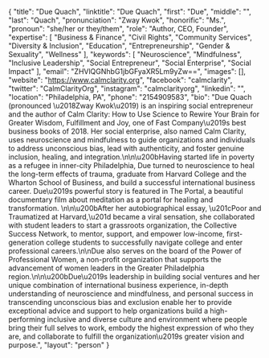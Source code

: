 {
  "title": "Due Quach",
  "linktitle": "Due Quach",
  "first": "Due",
  "middle": "",
  "last": "Quach",
  "pronunciation": "Zway Kwok",
  "honorific": "Ms.",
  "pronoun": "she/her or they/them",
  "role": "Author, CEO, Founder",
  "expertise": [
    "Business & Finance",
    "Civil Rights",
    "Community Services",
    "Diversity & Inclusion",
    "Education",
    "Entrepreneurship",
    "Gender & Sexuality",
    "Wellness"
  ],
  "keywords": [
    "Neuroscience",
    "Mindfulness",
    "Inclusive Leadership",
    "Social Entrepreneur",
    "Social Enterprise",
    "Social Impact"
  ],
  "email": "ZHVlQGNhbG1jbGFyaXR5Lm9yZw==",
  "images": [],
  "website": "https://www.calmclarity.org",
  "facebook": "calmclarity",
  "twitter": "CalmClarityOrg",
  "instagram": "calmclarityorg",
  "linkedin": "",
  "location": "Philadelphia, PA",
  "phone": "2154909583",
  "bio": "Due Quach (pronounced \u2018Zway Kwok\u2019) is an inspiring social entrepreneur and the author of Calm Clarity: How to Use Science to Rewire Your Brain for Greater Wisdom, Fulfillment and Joy, one of Fast Company\u2019s best business books of 2018. Her social enterprise, also named Calm Clarity, uses neuroscience and mindfulness to guide organizations and individuals to address unconscious bias, lead with authenticity, and foster genuine inclusion, healing, and integration.\n\n\u200bHaving started life in poverty as a refugee in inner-city Philadelphia, Due turned to neuroscience to heal the long-term effects of trauma, graduate from Harvard College and the Wharton School of Business, and build a successful international business career. Due\u2019s powerful story is featured in The Portal, a beautiful documentary film about meditation as a portal for healing and transformation. \n\n\u200bAfter her autobiographical essay, \u201cPoor and Traumatized at Harvard,\u201d became a viral sensation, she collaborated with student leaders to start a grassroots organization, the Collective Success Network, to mentor, support, and empower low-income, first-generation college students to successfully navigate college and enter professional careers.\n\nDue also serves on the board of the Power of Professional Women, a non-profit organization that supports the advancement of women leaders in the Greater Philadelphia region.\n\n\u200bDue\u2019s leadership in building social ventures and her unique combination of international business experience, in-depth understanding of neuroscience and mindfulness, and personal success in transcending unconscious bias and exclusion enable her to provide exceptional advice and support to help organizations build a high-performing inclusive and diverse culture and environment where people bring their full selves to work, embody the highest expression of who they are, and collaborate to fulfill the organization\u2019s greater vision and purpose.",
  "layout": "person"
}
